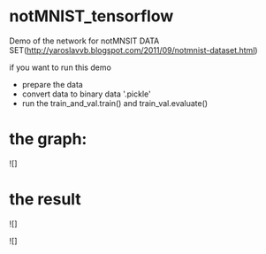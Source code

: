 # notMNIST_tensorflow

Demo of the network for notMNSIT DATA SET(http://yaroslavvb.blogspot.com/2011/09/notmnist-dataset.html)

if you want to run this demo
- prepare the data
- convert data to binary data '.pickle'
- run the train_and_val.train() and train_val.evaluate()
# the graph:
![]

# the result
![]

![]

